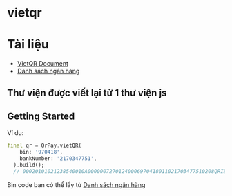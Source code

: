 # vietqr

# Tài liệu
 - [VietQR Document](https://vietqr.net/portal-service/download/documents/QR_Format_T&C_v1.0_VN_092021.pdf)
 - [Danh sách ngân hàng](https://www.vietqr.io/danh-sach-api/api-danh-sach-ma-ngan-hang/)

## Thư viện được viết lại từ 1  thư viện js 
## Getting Started

Ví dụ:

```dart
final qr = QrPay.vietQR(
    bin: '970418',
    bankNumber: '2170347751',
  ).build();
  // 00020101021238540010A00000072701240006970418011021703477510208QRIBFTTA53037045802VN63048687
```
Bin code bạn có thể lấy từ [Danh sách ngân hàng](https://www.vietqr.io/danh-sach-api/api-danh-sach-ma-ngan-hang/)
